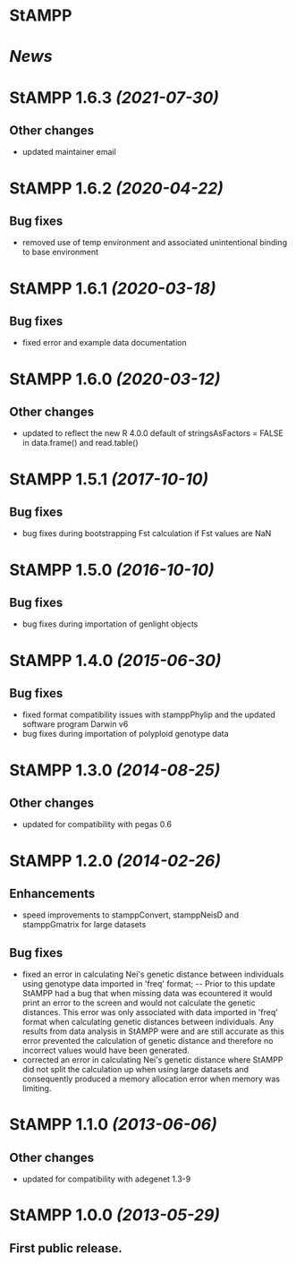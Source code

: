 # StAMPP

# *News*

# StAMPP 1.6.3 _(2021-07-30)_
## Other changes
* updated maintainer email

# StAMPP 1.6.2 _(2020-04-22)_
## Bug fixes
* removed use of temp environment and associated unintentional binding to base environment 

# StAMPP 1.6.1 _(2020-03-18)_
## Bug fixes
* fixed error and example data documentation

# StAMPP 1.6.0 _(2020-03-12)_
## Other changes
* updated to reflect the new R 4.0.0 default of stringsAsFactors = FALSE in data.frame() and read.table()

# StAMPP 1.5.1 _(2017-10-10)_
## Bug fixes
* bug fixes during bootstrapping Fst calculation if Fst values are NaN

# StAMPP 1.5.0 _(2016-10-10)_
## Bug fixes
* bug fixes during importation of genlight objects

# StAMPP 1.4.0 _(2015-06-30)_
## Bug fixes
* fixed format compatibility issues with stamppPhylip and the updated software program Darwin v6
* bug fixes during importation of polyploid genotype data

# StAMPP 1.3.0 _(2014-08-25)_
## Other changes
* updated for compatibility with pegas 0.6

# StAMPP 1.2.0 _(2014-02-26)_
## Enhancements
* speed improvements to stamppConvert, stamppNeisD and stamppGmatrix for large datasets

## Bug fixes
* fixed an error in calculating Nei's genetic distance between individuals using genotype data imported in 'freq' format; -- Prior to this update StAMPP had a bug that when missing data was ecountered it would print an error to the screen and would not calculate the genetic distances. This error was only associated with data imported in 'freq' format when calculating genetic distances between individuals. Any results from data analysis in StAMPP were and are still accurate as this error prevented the calculation of genetic distance and therefore no incorrect values would have been generated.
* corrected an error in calculating Nei's genetic distance where StAMPP did not split the calculation up when using large datasets and consequently produced a memory allocation error when memory was limiting.

# StAMPP 1.1.0 _(2013-06-06)_
## Other changes
* updated for compatibility with adegenet 1.3-9

# StAMPP 1.0.0 _(2013-05-29)_
## First public release.


